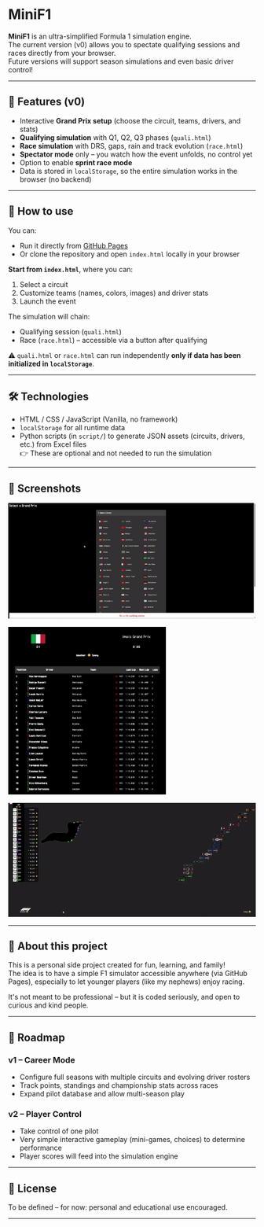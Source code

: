 # MiniF1

**MiniF1** is an ultra-simplified Formula 1 simulation engine.  
The current version (v0) allows you to spectate qualifying sessions and races directly from your browser.  
Future versions will support season simulations and even basic driver control!

---

## 🏁 Features (v0)

- Interactive **Grand Prix setup** (choose the circuit, teams, drivers, and stats)
- **Qualifying simulation** with Q1, Q2, Q3 phases (`quali.html`)
- **Race simulation** with DRS, gaps, rain and track evolution (`race.html`)
- **Spectator mode** only – you watch how the event unfolds, no control yet
- Option to enable **sprint race mode**
- Data is stored in `localStorage`, so the entire simulation works in the browser (no backend)

---

## 🚀 How to use

You can:
- Run it directly from [GitHub Pages](https://16bravo.github.io/MiniF1/)
- Or clone the repository and open `index.html` locally in your browser

**Start from `index.html`**, where you can:
1. Select a circuit
2. Customize teams (names, colors, images) and driver stats
3. Launch the event

The simulation will chain:
- Qualifying session (`quali.html`)
- Race (`race.html`) – accessible via a button after qualifying

⚠️ `quali.html` or `race.html` can run independently **only if data has been initialized in `localStorage`**.

---

## 🛠 Technologies

- HTML / CSS / JavaScript (Vanilla, no framework)
- `localStorage` for all runtime data
- Python scripts (in `script/`) to generate JSON assets (circuits, drivers, etc.) from Excel files  
  👉 These are optional and not needed to run the simulation

---

## 📸 Screenshots

![alt text](ezgif-6e5730231b1b47.gif)

![alt text](ezgif-689ecc814c5749.gif)

![alt text](ezgif-60ebca438effc1.gif)

---

## 🌱 About this project

This is a personal side project created for fun, learning, and family!  
The idea is to have a simple F1 simulator accessible anywhere (via GitHub Pages), especially to let younger players (like my nephews) enjoy racing.

It's not meant to be professional – but it is coded seriously, and open to curious and kind people.

---

## 🧭 Roadmap

### v1 – Career Mode
- Configure full seasons with multiple circuits and evolving driver rosters
- Track points, standings and championship stats across races
- Expand pilot database and allow multi-season play

### v2 – Player Control
- Take control of one pilot
- Very simple interactive gameplay (mini-games, choices) to determine performance
- Player scores will feed into the simulation engine

---

## 📄 License

To be defined – for now: personal and educational use encouraged.

---
